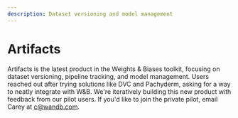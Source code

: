 ```yaml
---
description: Dataset versioning and model management
---
```


# Artifacts

Artifacts is the latest product in the Weights & Biases toolkit, focusing on dataset versioning, pipeline tracking, and model management. Users reached out after trying solutions like DVC and Pachyderm, asking for a way to neatly integrate with W&B. We're iteratively building this new product with feedback from our pilot users. If you'd like to join the private pilot, email Carey at c@wandb.com.

